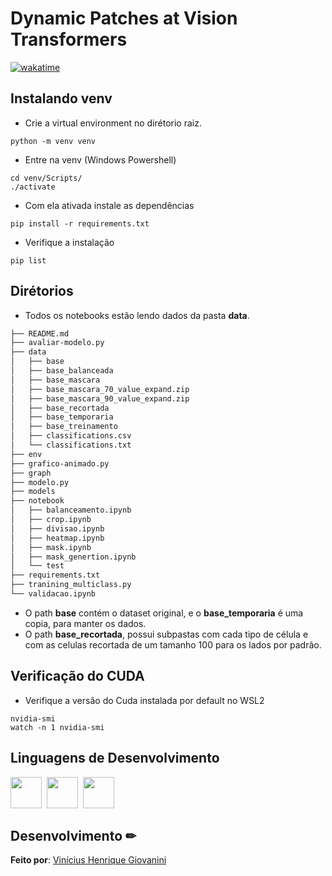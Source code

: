 # Dynamic Patches at Vision Transformers

<a href="https://wakatime.com/badge/user/e5eaffb7-e096-4b18-a852-b6d7066b0044/project/75bd04cf-06b9-44bc-97b5-65029d479467"><img src="https://wakatime.com/badge/user/e5eaffb7-e096-4b18-a852-b6d7066b0044/project/75bd04cf-06b9-44bc-97b5-65029d479467.svg" alt="wakatime"></a>

## Instalando venv

- Crie a virtual environment no dirétorio raiz.

```shelll
python -m venv venv
```

- Entre na venv (Windows Powershell)

```shell
cd venv/Scripts/
./activate
```

- Com ela ativada instale as dependências

```shell
pip install -r requirements.txt
```

- Verifique a instalação

```shell
pip list
```  
## Dirétorios 

- Todos os notebooks estão lendo dados da pasta **data**.

```md
├── README.md
├── avaliar-modelo.py
├── data
│   ├── base
│   ├── base_balanceada
│   ├── base_mascara
│   ├── base_mascara_70_value_expand.zip
│   ├── base_mascara_90_value_expand.zip
│   ├── base_recortada
│   ├── base_temporaria
│   ├── base_treinamento
│   ├── classifications.csv
│   └── classifications.txt
├── env
├── grafico-animado.py
├── graph
├── modelo.py
├── models
├── notebook
│   ├── balanceamento.ipynb
│   ├── crop.ipynb
│   ├── divisao.ipynb
│   ├── heatmap.ipynb
│   ├── mask.ipynb
│   ├── mask_genertion.ipynb
│   └── test
├── requirements.txt
├── tranining_multiclass.py
└── validacao.ipynb
```

- O path **base** contém o dataset original, e o **base_temporaria** é uma copia, para manter os dados.
- O path **base_recortada**, possui subpastas com cada tipo de célula e com as celulas recortada de um tamanho 100 para os lados por padrão.

## Verificação do CUDA

- Verifique a versão do Cuda instalada por default no WSL2
```
nvidia-smi
watch -n 1 nvidia-smi
```


## Linguagens de Desenvolvimento

<img src="https://cdn.jsdelivr.net/gh/devicons/devicon/icons/python/python-original.svg" width="50px"/>&nbsp;
<img src="https://cdn.jsdelivr.net/gh/devicons/devicon/icons/jupyter/jupyter-original-wordmark.svg" width="50px"/>&nbsp;
<img src="https://cdn.jsdelivr.net/gh/devicons/devicon@latest/icons/pytorch/pytorch-original.svg" width="50px"/>

## Desenvolvimento ✏

**Feito por**: [Vinícius Henrique Giovanini](https://github.com/viniciushgiovanini)